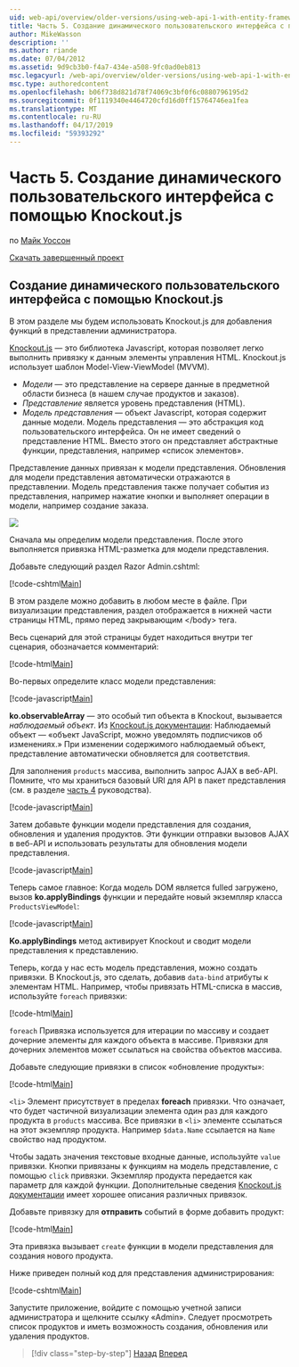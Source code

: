 ```yaml
---
uid: web-api/overview/older-versions/using-web-api-1-with-entity-framework-5/using-web-api-with-entity-framework-part-5
title: Часть 5. Создание динамического пользовательского интерфейса с помощью Knockout.js | Документация Майкрософт
author: MikeWasson
description: ''
ms.author: riande
ms.date: 07/04/2012
ms.assetid: 9d9cb3b0-f4a7-434e-a508-9fc0ad0eb813
msc.legacyurl: /web-api/overview/older-versions/using-web-api-1-with-entity-framework-5/using-web-api-with-entity-framework-part-5
msc.type: authoredcontent
ms.openlocfilehash: b06f738d821d78f74069c3bf0f6c0880796195d2
ms.sourcegitcommit: 0f1119340e4464720cfd16d0ff15764746ea1fea
ms.translationtype: MT
ms.contentlocale: ru-RU
ms.lasthandoff: 04/17/2019
ms.locfileid: "59393292"
---
```

# <a name="part-5-creating-a-dynamic-ui-with-knockoutjs"></a>Часть 5. Создание динамического пользовательского интерфейса с помощью Knockout.js

по [Майк Уоссон](https://github.com/MikeWasson)

[Скачать завершенный проект](http://code.msdn.microsoft.com/ASP-NET-Web-API-with-afa30545)

## <a name="creating-a-dynamic-ui-with-knockoutjs"></a>Создание динамического пользовательского интерфейса с помощью Knockout.js

В этом разделе мы будем использовать Knockout.js для добавления функций в представлении администратора.

[Knockout.js](http://knockoutjs.com/) — это библиотека Javascript, которая позволяет легко выполнить привязку к данным элементы управления HTML. Knockout.js использует шаблон Model-View-ViewModel (MVVM).

- *Модели* — это представление на сервере данные в предметной области бизнеса (в нашем случае продуктов и заказов).
- *Представление* является уровень представления (HTML).
- *Модель представления* — объект Javascript, которая содержит данные модели. Модель представления — это абстракция код пользовательского интерфейса. Он не имеет сведений о представление HTML. Вместо этого он представляет абстрактные функции, представления, например «список элементов».

Представление данных привязан к модели представления. Обновления для модели представления автоматически отражаются в представлении. Модель представления также получает события из представления, например нажатие кнопки и выполняет операции в модели, например создание заказа.

![](using-web-api-with-entity-framework-part-5/_static/image1.png)

Сначала мы определим модели представления. После этого выполняется привязка HTML-разметка для модели представления.

Добавьте следующий раздел Razor Admin.cshtml:

[!code-cshtml[Main](using-web-api-with-entity-framework-part-5/samples/sample1.cshtml)]

В этом разделе можно добавить в любом месте в файле. При визуализации представления, раздел отображается в нижней части страницы HTML, прямо перед закрывающим &lt;/body&gt; тега.

Весь сценарий для этой страницы будет находиться внутри тег сценария, обозначается комментарий:

[!code-html[Main](using-web-api-with-entity-framework-part-5/samples/sample2.html)]

Во-первых определите класс модели представления:

[!code-javascript[Main](using-web-api-with-entity-framework-part-5/samples/sample3.js)]

**ko.observableArray** — это особый тип объекта в Knockout, вызывается *наблюдаемый объект*. Из [Knockout.js документации](http://knockoutjs.com/documentation/observables.html): Наблюдаемый объект — «объект JavaScript, можно уведомлять подписчиков об изменениях.» При изменении содержимого наблюдаемый объект, представление автоматически обновляется для соответствия.

Для заполнения `products` массива, выполнить запрос AJAX в веб-API. Помните, что мы храниться базовый URI для API в пакет представления (см. в разделе [часть 4](using-web-api-with-entity-framework-part-4.md) руководства).

[!code-javascript[Main](using-web-api-with-entity-framework-part-5/samples/sample4.js?highlight=5)]

Затем добавьте функции модели представления для создания, обновления и удаления продуктов. Эти функции отправки вызовов AJAX в веб-API и использовать результаты для обновления модели представления.

[!code-javascript[Main](using-web-api-with-entity-framework-part-5/samples/sample5.js?highlight=7)]

Теперь самое главное: Когда модель DOM является fulled загружено, вызов **ko.applyBindings** функции и передайте новый экземпляр класса `ProductsViewModel`:

[!code-javascript[Main](using-web-api-with-entity-framework-part-5/samples/sample6.js)]

**Ko.applyBindings** метод активирует Knockout и сводит модели представления к представлению.

Теперь, когда у нас есть модель представления, можно создать привязки. В Knockout.js, это сделать, добавив `data-bind` атрибуты к элементам HTML. Например, чтобы привязать HTML-списка в массив, используйте `foreach` привязки:

[!code-html[Main](using-web-api-with-entity-framework-part-5/samples/sample7.html?highlight=1)]

`foreach` Привязка используется для итерации по массиву и создает дочерние элементы для каждого объекта в массиве. Привязки для дочерних элементов может ссылаться на свойства объектов массива.

Добавьте следующие привязки в список «обновление продукты»:

[!code-html[Main](using-web-api-with-entity-framework-part-5/samples/sample8.html)]

`<li>` Элемент присутствует в пределах **foreach** привязки. Что означает, что будет частичной визуализации элемента один раз для каждого продукта в `products` массива. Все привязки в `<li>` элементе ссылаться на этот экземпляр продукта. Например `$data.Name` ссылается на `Name` свойство над продуктом.

Чтобы задать значения текстовые входные данные, используйте `value` привязки. Кнопки привязаны к функциям на модель представление, с помощью `click` привязки. Экземпляр продукта передается как параметр для каждой функции. Дополнительные сведения [Knockout.js документации](http://knockoutjs.com/documentation/observables.html) имеет хорошее описания различных привязок.

Добавьте привязку для **отправить** событий в форме добавить продукт:

[!code-html[Main](using-web-api-with-entity-framework-part-5/samples/sample9.html)]

Эта привязка вызывает `create` функции в модели представления для создания нового продукта.

Ниже приведен полный код для представления администрирования:

[!code-cshtml[Main](using-web-api-with-entity-framework-part-5/samples/sample10.cshtml)]

Запустите приложение, войдите с помощью учетной записи администратора и щелкните ссылку «Admin». Следует просмотреть список продуктов и иметь возможность создания, обновления или удаления продуктов.

> [!div class="step-by-step"]
> [Назад](using-web-api-with-entity-framework-part-4.md)
> [Вперед](using-web-api-with-entity-framework-part-6.md)
